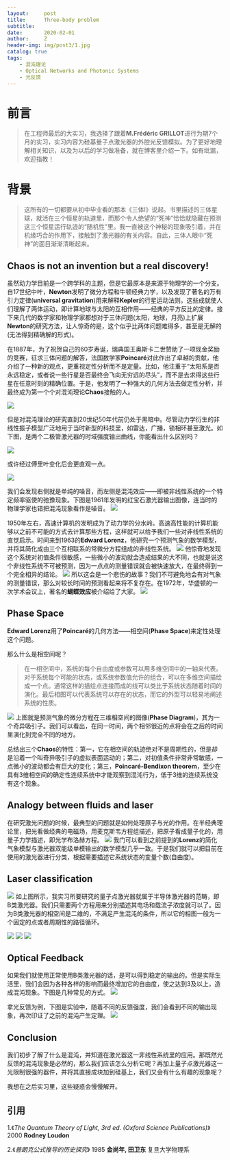 ```yaml
---
layout:     post
title:      Three-body problem
subtitle:   
date:       2020-02-01
author:     Z
header-img: img/post3/1.jpg
catalog: true
tags:
    - 混沌理论
    - Optical Networks and Photonic Systems
    - 光反馈
---
```


# 前言

>在工程师最后的大实习，我选择了跟着**M.Frédéric GRILLOT**进行为期7个月的实习，实习内容为硅基量子点激光器的外腔光反馈模拟。为了更好地理解相关知识，以及为以后的学习做准备，就在博客里介绍一下。如有纰漏，欢迎指教！


# 背景

>这所有的一切都要从初中毕业看的那本《三体I》说起。书里描述的三体星球，就活在三个恒星的轨道里，而那个令人绝望的“死神”恰恰就隐藏在预测这三个恒星运行轨迹的“随机性”里。我一直被这个神秘的现象吸引着，并在机缘巧合的作用下，接触到了激光器的有关内容。自此，三体人眼中“死神”的面目渐渐清晰起来。

## Chaos is not an invention but a real discovery!

虽然动力学目前是一个跨学科的主题，但是它最原本是来源于物理学的一个分支。自17世纪中叶，**Newton**发明了微分方程和牛顿经典力学，以及发现了著名的万有引力定律(**universal gravitation**)用来解释**Kepler**的行星运动法则。这些成就使人们理解了两体运动，即计算地球与太阳的互相作用——经典的平方反比的定律。接下来几代的数学家和物理学家都想对于三体问题(太阳，地球，月亮)上扩展**Newton**的研究方法，让人惊奇的是，这个似乎比两体问题难得多，甚至是无解的(无法得到精确解的形式)。

在1887年，为了祝贺自己的60岁寿诞，瑞典国王奥斯卡二世赞助了一项现金奖励的竞赛，征求三体问题的解答，法国数学家**Poincaré**对此作出了卓越的贡献，他介绍了一种新的观点，更重视定性分析而不是定量。比如，他注重于“太阳系是否永远稳定，或者说一些行星是否最终会飞向无穷远的尽头”，而不是去求得这些行星在任意时刻的精确位置。于是，他发明了一种强大的几何方法去做定性分析，并最终成为第一个个对混沌理论**Chaos**接触的人。

![](https://HistoireaParis.github.io/img/post3/2.jpg)

但是对混沌理论的研究直到20世纪50年代前仍处于黑暗中。尽管动力学衍生的非线性振子模型广泛地用于当时新型的科技里，如雷达，广播，锁相环甚至激光。如下图，是两个二极管激光器的时域强度输出曲线，你能看出什么区别吗？

![](https://HistoireaParis.github.io/img/post3/3.PNG)

或许经过傅里叶变化后会更直观一点。

![](https://HistoireaParis.github.io/img/post3/4.PNG)

我们会发现右侧就是单纯的噪音，而左侧是混沌效应——即被非线性系统的一个特定频率驱使的弛豫现象。下图是1961年发明的红宝石激光器输出图像，连当时的物理学家也错把混沌现象看作是噪音。
![](https://HistoireaParis.github.io/img/post3/5.PNG)

1950年左右，高速计算机的发明成为了动力学的分水岭。高速高性能的计算机能够以之前不可能的方式去计算那些方程，这样就可以给予我们一些对非线性系统的直觉启示。时间来到1963的**Edward Lorenz**，他研究一个预测气象的数学模型，并将其简化成由三个互相联系的常微分方程组成的非线性系统。
![](https://HistoireaParis.github.io/img/post3/6.PNG)
他惊奇地发现这个系统对初值条件很敏感，一些微小的波动就会造成结果的大不同，也就是说这个非线性系统不可被预测，因为一点点的测量错误就会被快速放大，在最终得到一个完全相异的结论。
![](https://HistoireaParis.github.io/img/post3/7.PNG)
所以这会是一个悲伤的故事？我们不可避免地会有对气象的测量错误，那么对较长时间的预测看起来将不复存在。在1972年，华盛顿的一次学术会议上，著名的**蝴蝶效应**被介绍给了大家。
![](https://HistoireaParis.github.io/img/post3/8.PNG)

## Phase Space

**Edward Lorenz**用了**Poincaré**的几何方法——相空间(**Phase Space**)来定性处理这个问题。

那么什么是相空间呢？

>在一相空间中，系统的每个自由度或参数可以用多维空间中的一轴来代表。对于系统每个可能的状态，或系统参数值允许的组合，可以在多维空间描绘成一个点。通常这样的描绘点连接而成的线可以类比于系统状态随着时间的演化。最后相图可以代表系统可以存在的状态，而它的外型可以轻易地阐述系统的性质。

![](https://HistoireaParis.github.io/img/post3/9.PNG)
上图就是预测气象的微分方程在三维相空间的图像(**Phase Diagram**)，其为一个奇异吸引子。我们可以看出，在同一时间，两个相邻很近的点将会在之后的时间里演化到完全不同的地方。

总结出三个**Chaos**的特性：第一，它在相空间的轨迹绝对不是周期性的，但是却是沿着一个叫奇异吸引子的虚拟表面运动的；第二，对初值条件非常非常敏感，一点微小的波动都会有巨大的变化；第三，**Poincaré-Bendixon theorem**，至少在具有3维相空间的确定性连续系统中才能观察到混沌行为，低于3维的连续系统没有这个现象。

## Analogy between fluids and laser

在研究激光问题的时候，最典型的问题就是如何处理原子与光的作用。在半经典理论里，把光看做经典的电磁场，用麦克斯韦方程组描述，把原子看成量子化的，用量子力学描述，即光学布洛赫方程。
![](https://HistoireaParis.github.io/img/post3/10.PNG)
我门可以看到之前提到的**Lorenz**的简化气象模型与激光器双能级单模输出的数学模型几乎一致。于是我们就可以把目前在使用的激光器进行分类，根据需要描述它系统状态的变量个数(自由度)。

## Laser classification

![](https://HistoireaParis.github.io/img/post3/11.PNG)
如上图所示，我实习所要研究的量子点激光器就属于半导体激光器的范畴，即B类激光器。我们只需要两个方程用来分别描述其电场和载流子浓度就可以了。因为B类激光器的相空间是二维的，不满足产生混沌的条件，所以它的相图一般为一个固定的点或者周期性的路径循环。

![](https://HistoireaParis.github.io/img/post3/12.PNG)
![](https://HistoireaParis.github.io/img/post3/13.PNG)
![](https://HistoireaParis.github.io/img/post3/14.PNG)


## Optical Feedback

如果我们就使用正常使用B类激光器的话，是可以得到稳定的输出的。但是实际生活里，我们会因为各种各样的影响而最终增加它的自由度，使之达到3及以上，造成混沌现象。下图是几种常见的方式。
![](https://HistoireaParis.github.io/img/post3/15.PNG)

拿光反馈为例，下图是实验中，随着不同的反馈强度，我们会看到不同的输出现象，再次印证了之前的混沌产生定理。
![](https://HistoireaParis.github.io/img/post3/16.PNG)


## Conclusion

我们初步了解了什么是混沌，并知道在激光器这一非线性系统里的应用。那既然光反馈的混沌现象是必然的，那么我们应该怎么分析它呢？再加上量子点激光器这一光限制很强的器件，并将其直接成块加到硅基上，我们又会有什么有趣的现象呢？

我想在之后实习里，这些疑惑会慢慢解开。




## 引用

1.《*The Quantum Theory of Light, 3rd ed. (Oxford Science Publications)*》 2000 **Rodney Loudon**

2.《*普朗克公式推导的历史探究*》 1985 **金尚年, 田卫东** 复旦大学物理系
